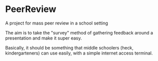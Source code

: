 PeerReview
==========

A project for mass peer review in a school setting

The aim is to take the "survey" method of gathering feedback around a presentation and make it super easy.

Basically, it should be something that middle schoolers (heck, kindergarteners) can use easily, with a simple internet access terminal.